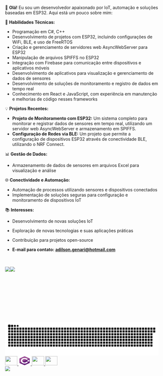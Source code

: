 👋 **Olá!** Eu sou um desenvolvedor apaixonado por IoT, automação e soluções baseadas em ESP32. Aqui está um pouco sobre mim:

🔧 **Habilidades Técnicas:**
- Programação em C#, C++
- Desenvolvimento de projetos com ESP32, incluindo configurações de WiFi, BLE, e uso de FreeRTOS
- Criação e gerenciamento de servidores web AsyncWebServer para ESP32
- Manipulação de arquivos SPIFFS no ESP32
- Integração com Firebase para comunicação entre dispositivos e aplicativos móveis
- Desenvolvimento de aplicativos para visualização e gerenciamento de dados de sensores
- Desenvolvimento de soluções de monitoramento e registro de dados em tempo real
- Conhecimento em React e JavaScript, com experiência em manutenção e melhorias de código nesses frameworks

💡 **Projetos Recentes:**
- **Projeto de Monitoramento com ESP32:** Um sistema completo para monitorar e registrar dados de sensores em tempo real, utilizando um servidor web AsyncWebServer e armazenamento em SPIFFS.
- **Configuração de Redes via BLE:** Um projeto que permite a configuração de dispositivos ESP32 através de conectividade BLE, utilizando o NRF Connect.

📊 **Gestão de Dados:**
- Armazenamento de dados de sensores em arquivos Excel para visualização e análise

🌐 **Conectividade e Automação:**
- Automação de processos utilizando sensores e dispositivos conectados
- Implementação de soluções seguras para configuração e monitoramento de dispositivos IoT

📚 **Interesses:**
- Desenvolvimento de novas soluções IoT
- Exploração de novas tecnologias e suas aplicações práticas
- Contribuição para projetos open-source

                                            
- <strong>E-mail para contato:  adilson.genari@hotmail.com</strong>   <br> <br> <br>
 
  

<div>
    <a href="https://github.com/Adilson-AG">
    <img height="180em"align="left" src="https://github-readme-stats.vercel.app/api?username=adilson-ag&show_icons=true&rank_icons=true&theme=dracula&include_all_commits=true&count_private=true&hide=true" />     
      <img height="180em"src="https://github-readme-stats.vercel.app/api/top-langs/?username=adilson-ag&layout=compact&langs_count=7&theme=dracula" />  
 </div>
  
  ##
    
 ![Snake animation dark](https://github.com/Adilson-AG/Adilson-AG/blob/output/github-contribution-grid-snake-dark.svg)</br>
   <img  height="30" width="40" src="https://cdn.jsdelivr.net/gh/devicons/devicon/icons/javascript/javascript-original.svg" />
   <img  alt="Csharp" height="30" width="40" src="https://raw.githubusercontent.com/devicons/devicon/master/icons/csharp/csharp-original.svg">
   <img  height="30" width="40" src="https://cdn.jsdelivr.net/gh/devicons/devicon/icons/react/react-original.svg" />
   <img height="30" width="40" src="https://cdn.jsdelivr.net/gh/devicons/devicon/icons/nodejs/nodejs-original.svg" /></br>
  <a href="https://www.linkedin.com/in/adilson-genari/" target="_blank"><img src="https://img.shields.io/badge/-LinkedIn-%230077B5?style=for-the-badge&logo=linkedin&logoColor=white" target="_blank"></a>
   
 
</div>
   


<!---
Adilson-AG/Adilson-AG is a ✨ special ✨ repository because its `README.md` (this file) appears on your GitHub profile.
You can click the Preview link to take a look at your changes.
--->
